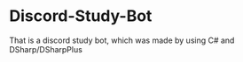# Discord-Study-Bot

That is a discord study bot, which was made by using C# and DSharp/DSharpPlus

